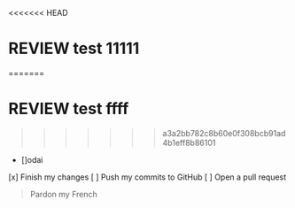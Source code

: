 <<<<<<< HEAD
# REVIEW test 11111
=======
# REVIEW test  ffff
>>>>>>> a3a2bb782c8b60e0f308bcb91ad4b1eff8b86101



- []odai


[x] Finish my changes
[ ] Push my commits to GitHub
[ ] Open a pull request

> Pardon my French
